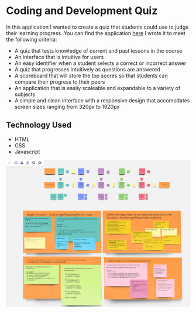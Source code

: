 # Coding and Development Quiz

In this application I wanted to create a quiz that students could use to judge their learning progress. You can find the application [here](https://andrearene.github.io/Development_Quiz_App/) I wrote it to meet the following criteria:

* A quiz that tests knowledge of current and past lessons in the course
* An interface that is intuitive for users
* An easy identifier when a student selects a correct or incorrect answer
* A quiz that progresses intuitively as questions are answered
* A scoreboard that will store the top scores so that students can compare their progress to their peers
* An application that is easily scaleable and expandable to a variety of subjects
* A simple and clean interface with a responsive design that accomodates screen sizes ranging from 320px to 1920px

## Technology Used

* HTML
* CSS
* Javascript


![screen capture of my app at mobile sizing](https://github.com/AndreaRene/Password_Generator_9000/blob/main/assets/flowchartCompleted.PNG)

